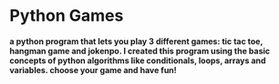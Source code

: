 # Python Games

#### a python program that lets you play 3 different games: tic tac toe, hangman game and jokenpo. I created this program using the basic concepts of python algorithms like conditionals, loops, arrays and variables. choose your game and have fun!
